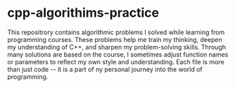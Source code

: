 # cpp-algorithims-practice
This repositrory contains algorithmic problems I solved while learning from  programming courses.
These problems help me train my thinking, deepen my understanding of C++, and sharpen my problem-solving skills.
Through many solutions are based on the course, I sometimes adjust function names or parameters to reflect my own style and understanding.
Each file is more than just code -- it is a part of ny personal journey into the world of programming.
